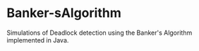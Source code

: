 # Banker-sAlgorithm
Simulations of Deadlock detection using the Banker's Algorithm implemented in Java. 
